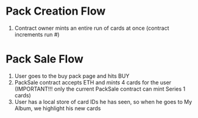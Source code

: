 # Pack Creation Flow

1. Contract owner mints an entire run of cards at once (contract increments run #)

# Pack Sale Flow

1. User goes to the buy pack page and hits BUY
1. PackSale contract accepts ETH and *mints* 4 cards for the user (IMPORTANT!!! only the current PackSale contract can mint Series 1 cards)
1. User has a local store of card IDs he has seen, so when he goes to My Album, we highlight his new cards
